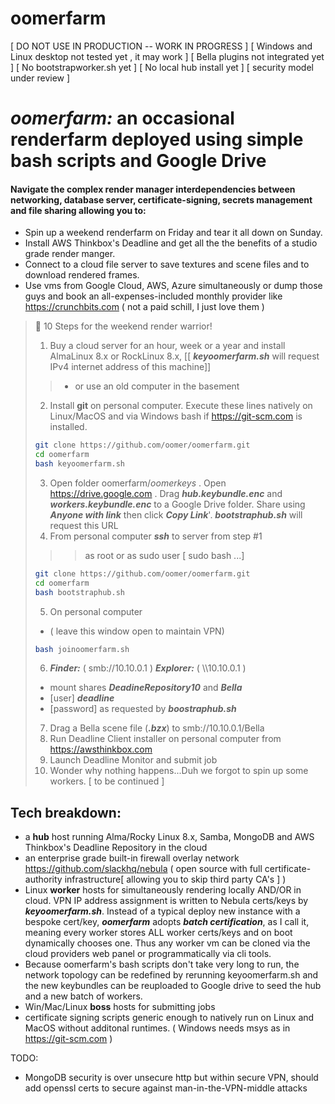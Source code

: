 # oomerfarm

[ DO NOT USE IN PRODUCTION -- WORK IN PROGRESS ]
[ Windows and Linux desktop not tested yet , it may work ]
[ Bella plugins not integrated yet ]
[ No bootstrapworker.sh yet ]
[ No local hub install yet ]
[ security model under review ]
# *oomerfarm:* an occasional renderfarm deployed using simple bash scripts and Google Drive 

#### Navigate the complex render manager interdependencies between networking, database server, certificate-signing, secrets management and file sharing allowing you to:

- Spin up a weekend renderfarm on Friday and tear it all down on Sunday.
- Install AWS Thinkbox's Deadline and get all the the benefits of a studio grade render manger.
- Connect to a cloud file server to save textures and scene files and to download rendered frames.
- Use vms from Google Cloud, AWS, Azure simultaneously or dump those guys and book an all-expenses-included monthly provider like https://crunchbits.com ( not a paid schill, I just love them )

> 📘 10 Steps for the weekend render warrior!
>
>1. Buy a cloud server for an hour, week or a year and install AlmaLinux 8.x or RockLinux 8.x, [[ ***keyoomerfarm.sh*** will request IPv4 internet address of this machine]]
>> - or use an old computer in the basement 
>2. Install **git** on personal computer. Execute these lines natively on Linux/MacOS and via Windows bash if https://git-scm.com is installed.
>```sh
>git clone https://github.com/oomer/oomerfarm.git
>cd oomerfarm 
>bash keyoomerfarm.sh
>```
>
>3. Open folder oomerfarm/_oomerkeys_ . Open https://drive.google.com . Drag ***hub.keybundle.enc*** and ***workers.keybundle.enc*** to a Google Drive folder. Share using ***Anyone with link*** then click ***Copy Link***'. ***bootstraphub.sh*** will request this URL
>4. From personal computer ***ssh*** to server from step #1
>>> as root or as sudo user [ sudo bash ...]
>```sh
>git clone https://github.com/oomer/oomerfarm.git
>cd oomerfarm
>bash bootstraphub.sh
>```
>5. On personal computer
> - ( leave this window open to maintain VPN)
>```sh
>bash joinoomerfarm.sh
>```
>6. ***Finder:*** ( smb://10.10.0.1 )
***Explorer:*** ( \\\\10.10.0.1 )
> - mount shares ***DeadineRepository10*** and ***Bella***
> - [user] ***deadline***
> - [password] as requested by ***boostraphub.sh***
>7. Drag a Bella scene file (***.bzx***) to smb://10.10.0.1/Bella
>8. Run Deadline Client installer on personal computer from https://awsthinkbox.com
>9. Launch Deadline Monitor and submit job
>10. Wonder why nothing happens...Duh we forgot to spin up some workers. [ to be continued ]


## Tech breakdown:
-  a **hub** host running Alma/Rocky Linux 8.x, Samba, MongoDB and AWS Thinkbox's Deadline Repository in the cloud
- an enterprise grade built-in firewall overlay network https://github.com/slackhq/nebula ( open source with full certificate-authority infrastructure[ allowing you to skip third party CA's ] )
- Linux **worker** hosts for simultaneously rendering locally AND/OR in cloud. VPN IP address assignment is written to Nebula certs/keys by ***keyoomerfarm.sh***. Instead of a typical deploy new instance with a bespoke cert/key, ***oomerfarm*** adopts ***batch certification***, as I call it, meaning every worker stores ALL worker certs/keys and on boot dynamically chooses one. Thus any worker vm can be cloned via the cloud providers web panel or programmatically via cli tools.
- Because oomerfarm's bash scripts don't take very long to run, the network topology can be redefined by rerunning keyoomerfarm.sh and the new keybundles can be reuploaded to Google drive to seed the hub and a new batch of workers.
- Win/Mac/Linux **boss** hosts for submitting jobs
- certificate signing scripts generic enough to natively run on Linux and MacOS without additonal runtimes.
( Windows needs msys as in https://git-scm.com )

TODO:
- MongoDB security is over unsecure http but within secure VPN, should add openssl certs to secure against man-in-the-VPN-middle attacks